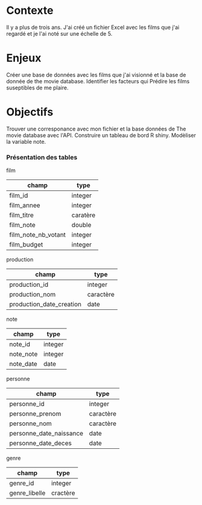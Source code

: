 # Contexte

Il y a plus de trois ans. J'ai créé un fichier Excel avec les films que j'ai regardé et je l'ai noté sur une échelle de 5. 

# Enjeux 

Créer une base de données avec les films que j'ai visionné et la base de donnée de the movie database.
Identifier les facteurs qui
Prédire les films suseptibles de me plaire.

# Objectifs

Trouver une corresponance avec mon fichier et la base données de The movie database avec l'API.
Construire un tableau de bord R shiny.
Modèliser la variable note.

### Présentation des tables

film

| champ | type |
|---|---|
| film_id | integer |
| film_annee | integer |
| film_titre | caratère |
| film_note | double | 
| film_note_nb_votant | integer |
| film_budget | integer |

production

| champ | type |
|---|---|
| production_id | integer |
| production_nom | caractère |
| production_date_creation | date |

note

| champ | type |
|---|---|
| note_id | integer |
| note_note | integer |
| note_date | date |

personne 

| champ | type |
|---|---|
| personne_id | integer |
| personne_prenom | caractère |
| personne_nom | caractère |
| personne_date_naissance | date |
| personne_date_deces | date |

genre 

| champ | type |
|---|---|
| genre_id | integer |
| genre_libelle | cractère |
